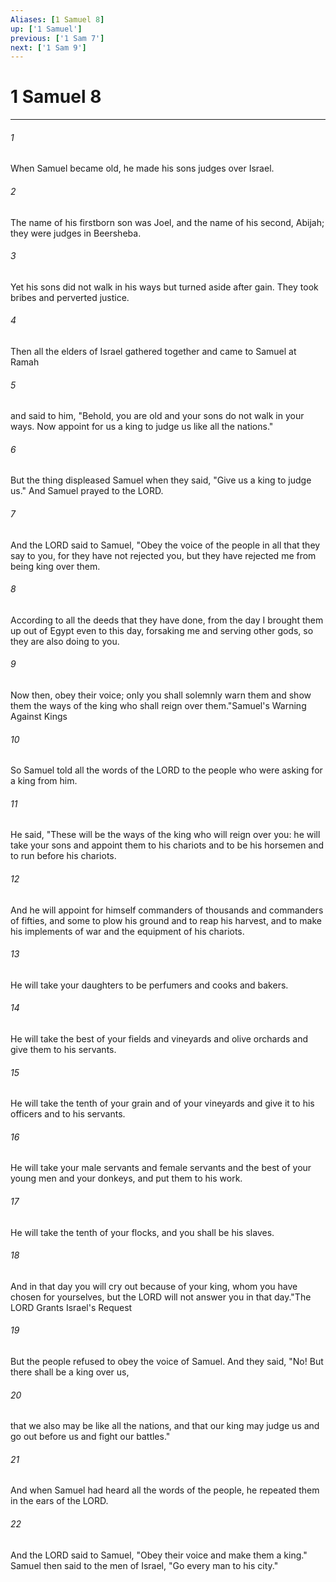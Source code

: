 ```yaml
---
Aliases: [1 Samuel 8]
up: ['1 Samuel']
previous: ['1 Sam 7']
next: ['1 Sam 9']
---
```

# 1 Samuel 8
***



###### 1 
When Samuel became old, he made his sons judges over Israel. 

###### 2 
The name of his firstborn son was Joel, and the name of his second, Abijah; they were judges in Beersheba. 

###### 3 
Yet his sons did not walk in his ways but turned aside after gain. They took bribes and perverted justice. 

###### 4 
Then all the elders of Israel gathered together and came to Samuel at Ramah 

###### 5 
and said to him, "Behold, you are old and your sons do not walk in your ways. Now appoint for us a king to judge us like all the nations." 

###### 6 
But the thing displeased Samuel when they said, "Give us a king to judge us." And Samuel prayed to the LORD. 

###### 7 
And the LORD said to Samuel, "Obey the voice of the people in all that they say to you, for they have not rejected you, but they have rejected me from being king over them. 

###### 8 
According to all the deeds that they have done, from the day I brought them up out of Egypt even to this day, forsaking me and serving other gods, so they are also doing to you. 

###### 9 
Now then, obey their voice; only you shall solemnly warn them and show them the ways of the king who shall reign over them."Samuel's Warning Against Kings 

###### 10 
So Samuel told all the words of the LORD to the people who were asking for a king from him. 

###### 11 
He said, "These will be the ways of the king who will reign over you: he will take your sons and appoint them to his chariots and to be his horsemen and to run before his chariots. 

###### 12 
And he will appoint for himself commanders of thousands and commanders of fifties, and some to plow his ground and to reap his harvest, and to make his implements of war and the equipment of his chariots. 

###### 13 
He will take your daughters to be perfumers and cooks and bakers. 

###### 14 
He will take the best of your fields and vineyards and olive orchards and give them to his servants. 

###### 15 
He will take the tenth of your grain and of your vineyards and give it to his officers and to his servants. 

###### 16 
He will take your male servants and female servants and the best of your young men and your donkeys, and put them to his work. 

###### 17 
He will take the tenth of your flocks, and you shall be his slaves. 

###### 18 
And in that day you will cry out because of your king, whom you have chosen for yourselves, but the LORD will not answer you in that day."The LORD Grants Israel's Request 

###### 19 
But the people refused to obey the voice of Samuel. And they said, "No! But there shall be a king over us, 

###### 20 
that we also may be like all the nations, and that our king may judge us and go out before us and fight our battles." 

###### 21 
And when Samuel had heard all the words of the people, he repeated them in the ears of the LORD. 

###### 22 
And the LORD said to Samuel, "Obey their voice and make them a king." Samuel then said to the men of Israel, "Go every man to his city."
